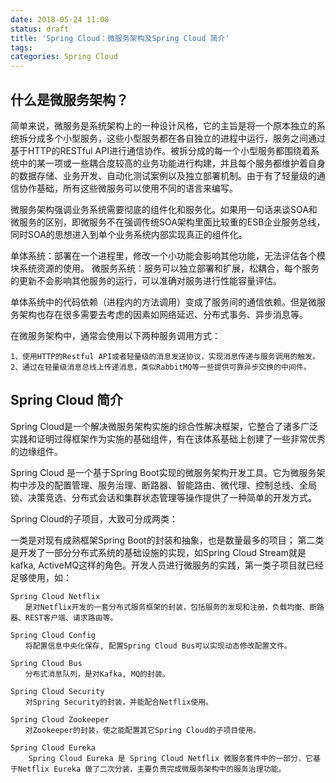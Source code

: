 ```yaml
---
date: 2018-05-24 11:08
status: draft
title: 'Spring Cloud：微服务架构及Spring Cloud 简介'
tags:
categories: Spring Cloud 
---
```


## 什么是微服务架构？
简单来说，微服务是系统架构上的一种设计风格，它的主旨是将一个原本独立的系统拆分成多个小型服务，这些小型服务都在各自独立的进程中运行，服务之间通过基于HTTP的RESTful API进行通信协作。被拆分成的每一个小型服务都围绕着系统中的某一项或一些耦合度较高的业务功能进行构建，并且每个服务都维护着自身的数据存储、业务开发、自动化测试案例以及独立部署机制。由于有了轻量级的通信协作基础，所有这些微服务可以使用不同的语言来编写。

微服务架构强调业务系统需要彻底的组件化和服务化。如果用一句话来谈SOA和微服务的区别，即微服务不在强调传统SOA架构里面比较重的ESB企业服务总线，同时SOA的思想进入到单个业务系统内部实现真正的组件化。

单体系统：部署在一个进程里，修改一个小功能会影响其他功能，无法评估各个模块系统资源的使用。
微服务系统：服务可以独立部署和扩展，松耦合，每个服务的更新不会影响其他服务的运行，可以准确对服务进行性能容量评估。

单体系统中的代码依赖（进程内的方法调用）变成了服务间的通信依赖。但是微服务架构也存在很多需要去考虑的因素如网络延迟、分布式事务、异步消息等。

在微服务架构中，通常会使用以下两种服务调用方式：

    1、使用HTTP的Restful API或者轻量级的消息发送协议，实现消息传递与服务调用的触发。
    2、通过在轻量级消息总线上传递消息，类似RabbitMQ等一些提供可靠异步交换的中间件。
## Spring Cloud 简介
Spring Cloud是一个解决微服务架构实施的综合性解决框架，它整合了诸多广泛实践和证明过得框架作为实施的基础组件，有在该体系基础上创建了一些非常优秀的边缘组件。

Spring Cloud 是一个基于Spring Boot实现的微服务架构开发工具。它为微服务架构中涉及的配置管理、服务治理、断路器、智能路由、微代理、控制总线、全局锁、决策竞选、分布式会话和集群状态管理等操作提供了一种简单的开发方式。

Spring Cloud的子项目，大致可分成两类：

一类是对现有成熟框架Spring Boot的封装和抽象，也是数量最多的项目；
第二类是开发了一部分分布式系统的基础设施的实现，如Spring Cloud Stream就是kafka, ActiveMQ这样的角色。开发人员进行微服务的实践，第一类子项目就已经足够使用，如：

    Spring Cloud Netflix
    　　是对Netflix开发的一套分布式服务框架的封装，包括服务的发现和注册，负载均衡、断路器、REST客户端、请求路由等。

    Spring Cloud Config
    　　将配置信息中央化保存, 配置Spring Cloud Bus可以实现动态修改配置文件。

    Spring Cloud Bus
    　　分布式消息队列，是对Kafka, MQ的封装。

    Spring Cloud Security
    　　对Spring Security的封装，并能配合Netflix使用。

    Spring Cloud Zookeeper
    　　对Zookeeper的封装，使之能配置其它Spring Cloud的子项目使用。

    Spring Cloud Eureka
        Spring Cloud Eureka 是 Spring Cloud Netflix 微服务套件中的一部分，它基于Netflix Eureka 做了二次分装，主要负责完成微服务架构中的服务治理功能。